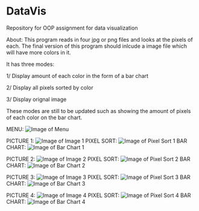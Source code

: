 # DataVis
Repository for OOP assignment for data visualization 

About:
This program reads in four jpg or png files and looks at the pixels of each.
The final version of this program should inlcude a image file which will have more colors in it.

It has three modes:

1/ Display amount of each color in the form of a bar chart

2/ Display all pixels sorted by color

3/ Display orignal image


These modes are still to be updated such as showing the amount of pixels of each color on the bar chart.



MENU:
![Image of Menu](https://raw.githubusercontent.com/AndrewKLeech/DataVis/master/Images%20for%20README/menu.PNG)

PICTURE 1:
![Image of Image 1](https://raw.githubusercontent.com/AndrewKLeech/DataVis/master/Images%20for%20README/image1.PNG)
PIXEL SORT:
![Image of Pixel Sort 1](https://raw.githubusercontent.com/AndrewKLeech/DataVis/master/Images%20for%20README/PixelSort1.PNG)
BAR CHART:
![Image of Bar Chart 1](https://raw.githubusercontent.com/AndrewKLeech/DataVis/master/Images%20for%20README/Barchart1.PNG)

PICTURE 2:
![Image of Image 2](https://raw.githubusercontent.com/AndrewKLeech/DataVis/master/Images%20for%20README/image2.PNG)
PIXEL SORT:
![Image of Pixel Sort 2](https://raw.githubusercontent.com/AndrewKLeech/DataVis/master/Images%20for%20README/PixelSort2.PNG)
BAR CHART:
![Image of Bar Chart 2](https://raw.githubusercontent.com/AndrewKLeech/DataVis/master/Images%20for%20README/Barchart2.PNG)


PICTURE 3:
![Image of Image 3](https://raw.githubusercontent.com/AndrewKLeech/DataVis/master/Images%20for%20README/image3.png)
PIXEL SORT:
![Image of Pixel Sort 3](https://raw.githubusercontent.com/AndrewKLeech/DataVis/master/Images%20for%20README/PixelSort3.PNG)
BAR CHART:
![Image of Bar Chart 3](https://raw.githubusercontent.com/AndrewKLeech/DataVis/master/Images%20for%20README/Barchart3.PNG)


PICTURE 4:
![Image of Image 4](https://raw.githubusercontent.com/AndrewKLeech/DataVis/master/Images%20for%20README/Image4.PNG)
PIXEL SORT:
![Image of Pixel Sort 4](https://raw.githubusercontent.com/AndrewKLeech/DataVis/master/Images%20for%20README/PixelSort4.PNG)
BAR CHART:
![Image of Bar Chart 4](https://raw.githubusercontent.com/AndrewKLeech/DataVis/master/Images%20for%20README/Barchart4.PNG)

